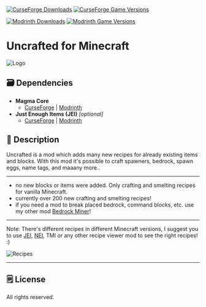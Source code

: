 [![CurseForge Downloads](https://cf.way2muchnoise.eu/229641.svg?badge_style=for_the_badge)][cf_mod] [![CurseForge Game Versions](https://cf.way2muchnoise.eu/versions/229641.svg?badge_style=for_the_badge)][cf_mod]

[![Modrinth Downloads](https://img.shields.io/modrinth/dt/Ih3e7dxQ?label=Modrinth&logo=modrinth&style=for-the-badge)][mr_mod] [![Modrinth Game Versions](https://img.shields.io/modrinth/game-versions/Ih3e7dxQ?label=Available%20for&logo=modrinth&style=for-the-badge)][mr_mod]

# Uncrafted for Minecraft

![Logo](http://i.imgur.com/OZqJxux.png)

## 🗃️ Dependencies

- **Magma Core**
  - [CurseForge][cf_magmacore] | [Modrinth][mr_magmacore]
- **Just Enough Items (JEI)** *[optional]*
   - [CurseForge][cf_jei] | [Modrinth][mr_jei]


## 📖 Description

Uncrafted is a mod which adds many new recipes for already existing items and blocks. With this mod it's possible to craft spawners, bedrock, spawn eggs, name tags, and maaany more..

-----

- no new blocks or items were added. Only crafting and smelting recipes for vanilla Minecraft.
- currently over 200 new crafting and smelting recipes!
- if you need a mod to break placed bedrock, command blocks, etc. use my other mod [Bedrock Miner](https://www.curseforge.com/minecraft/mc-mods/bedrock-miner)!

----

Note: There's different recipes in different Minecraft versions, I suggest you to use [JEI](https://www.curseforge.com/minecraft/mc-mods/jei), [NEI](https://www.curseforge.com/minecraft/mc-mods/notenoughitems), TMI or any other recipe viewer mod to see the right recipes! :)

![Recipes](http://i.imgur.com/6YmC1x0g.jpg)

-----

## 🗒️ License

All rights reserved.

[cf_mod]: https://www.curseforge.com/minecraft/mc-mods/uncrafted
[mr_mod]: https://modrinth.com/mod/uncrafted

[cf_jei]: https://www.curseforge.com/minecraft/mc-mods/jei
[mr_jei]: https://modrinth.com/mod/jei

[cf_magmacore]: https://www.curseforge.com/minecraft/mc-mods/magma-core
[mr_magmacore]: https://modrinth.com/mod/magma-core